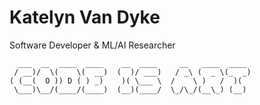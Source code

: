 # Katelyn Van Dyke

Software Developer & ML/AI Researcher

```text
  ___  __  ____  ____    __  ____     __   ____  ____ 
 / __)/  \(    \(  __)  (  )/ ___)   / _\ (  _ \(_  _)
( (__(  O )) D ( ) _)    )( \___ \  /    \ )   /  )(  
 \___)\__/(____/(____)  (__)(____/  \_/\_/(__\_) (__)
```

